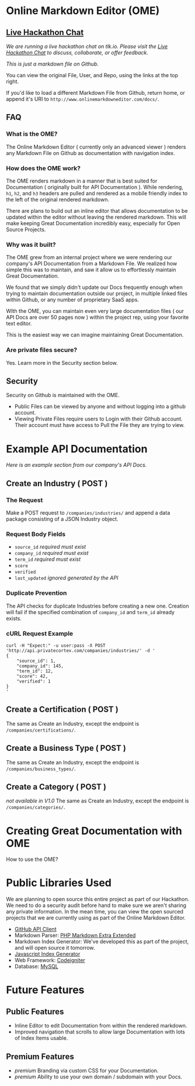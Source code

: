 Online Markdown Editor (OME)
============================
[Live Hackathon Chat](http://tlk.io/ii_hackathon)
---
*We are running a live hackathon chat on tlk.io.  Please visit the [Live Hackathon Chat](http://tlk.io/ii_hackathon) to discuss, collaborate, or offer feedback.*

*This is just a markdown file on Github.*

You can view the original File, User, and Repo, using the links at the top right.

If you'd like to load a different Markdown File from Github, return home, or append it's URI to `http://www.onlinemarkdowneditor.com/docs/`.


FAQ
---

### What is the OME?
The Online Markdown Editor ( currently only an advanced viewer ) renders any Markdown File on Github as documentation with navigation index.

### How does the OME work?
The OME renders markdown in a manner that is best suited for Documentation ( originally built for API Documentation ). While rendering, `h1`, `h2`, and `h3` headers are pulled and rendered as a mobile friendly index to the left of the original rendered markdown.

There are plans to build out an inline editor that allows documentation to be updated within the editor without leaving the rendered markdown.  This will make keeping Great Documentation incredibly easy, especially for Open Source Projects.

### Why was it built?
The OME grew from an internal project where we were rendering our company's API Documentation from a Markdown File.  We realized how simple this was to maintain, and saw it allow us to effortlessly maintain Great Documentation.

We found that we simply didn't update our Docs frequently enough when trying to maintain documentation outside our project, in multiple linked files within Github, or any number of proprietary SaaS apps.

WIth the OME, you can maintain even very large documentation files ( our API Docs are over 50 pages now ) within the project rep, using your favorite text editor.

This is the easiest way we can imagine maintaining Great Documentation.

### Are private files secure?
Yes. Learn more in the Security section below.


Security
--------
Security on Github is maintained with the OME.
- Public Files can be viewed by anyone and without logging into a github account.
- Viewing Private Files require users to Login with their Github account.  Their account must have access to Pull the File they are trying to view.


Example API Documentation
=========================
*Here is an example section from our company's API Docs.*

Create an Industry ( POST )
---------------------------

### The Request
Make a POST request to `/companies/industries/` and append a data package consisting of a JSON Industry object. 

### Request Body Fields

- `source_id` *required* *must exist*
- `company_id` *required* *must exist*
- `term_id` *required* *must exist*
- `score`
- `verified`
- `last_updated` *ignored* *generated by the API*

### Duplicate Prevention
The API checks for duplicate Industries before creating a new one.  Creation will fail if the specified combination of `company_id` and `term_id` already exists.

### cURL Request Example

```
curl -H "Expect:" -u user:pass -X POST 'http://api.privatecortex.com/companies/industries/' -d '
{
	"source_id": 1,
	"company_id": 145,
	"term_id": 12,
	"score": 42,
	"verified": 1
}
'
```

Create a Certification ( POST )
-------------------------------
The same as Create an Industry, except the endpoint is `/companies/certifications/`.

Create a Business Type ( POST )
-------------------------------
The same as Create an Industry, except the endpoint is `/companies/business_types/`.

Create a Category ( POST )
--------------------------
*not available in V1.0*
The same as Create an Industry, except the endpoint is `/companies/categories/`.


Creating Great Documentation with OME
=====================================
How to use the OME?


Public Libraries Used
=====================

We are planning to open source this entire project as part of our Hackathon.  We need to do a security audit before hand to make sure we aren't sharing any private information.  In the mean time, you can view the open sourced projects that we are currently using as part of the Online Markdown Editor.

- [GitHub API Client](https://github.com/KnpLabs/php-github-api)
- Markdown Parser: [PHP Markdown Extra Extended](https://github.com/egil/php-markdown-extra-extended)
- Markdown Index Generator: We've developed this as part of the project, and will open source it tomorrow.
- [Javascript Index Generator](http://mmenu.frebsite.nl/)
- Web Framework: [Codeigniter](http://ellislab.com/codeigniter)
- Database: [MySQL](http://www.mysql.com/)


Future Features
===============

Public Features
---------------
- Inline Editor to edit Documentation from within the rendered markdown.
- Improved navigation that scrolls to allow large Documentation with lots of Index Items usable.

Premium Features
----------------
- *premium* Branding via custom CSS for your Documentation.
- *premium* Ability to use your own domain / subdomain with your Docs.
